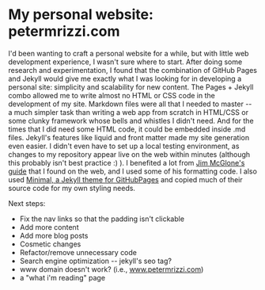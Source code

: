# My personal website: petermrizzi.com
  
I'd been wanting to craft a personal website for a while, but with little web development experience, I wasn't sure where to start. After doing some research and experimentation, I found that the combination of GitHub Pages and Jekyll would give me exactly what I was looking for in developing a personal site: simplicity and scalability for new content. The Pages + Jekyll combo allowed me to write almost no HTML or CSS code in the development of my site. Markdown files were all that I needed to master -- a much simpler task than writing a web app from scratch in HTML/CSS or some clunky framework whose bells and whistles I didn't need. And for the times that I did need some HTML code, it could be embedded inside .md files. Jekyll's features like liquid and front matter made my site generation even easier. I didn't even have to set up a local testing environment, as changes to my repository appear live on the web within minutes (although this probably isn't best practice :) ). I benefited a lot from [Jim McGlone's guide](http://jmcglone.com/guides/github-pages/) that I found on the web, and I used some of his formatting code. I also used [Minimal, a Jekyll theme for GitHubPages](https://github.com/pages-themes/minimal) and copied much of their source code for my own styling needs.
  
Next steps:

- Fix the nav links so that the padding isn't clickable
- Add more content
- Add more blog posts
- Cosmetic changes
- Refactor/remove unnecessary code
- Search engine optimization -- jekyll's seo tag?
- www domain doesn't work? (i.e., www.petermrizzi.com)
- a "what i'm reading" page

